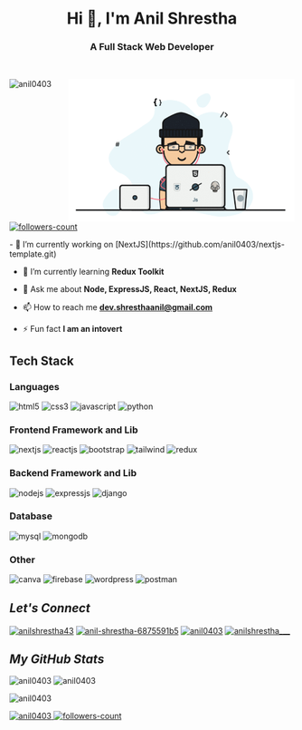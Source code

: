 <h1 align="center">Hi 👋, I'm Anil Shrestha</h1>
<h3 align="center">A Full Stack Web Developer</h3>
<br>
<!----------------------------------- About Section ------------------------------------>
<div>
  <img align="right" width="400" alt="Coding" src="./coding.gif">
<p align="left"> <img src="https://komarev.com/ghpvc/?username=anil0403&label=Profile%20views&color=0e75b6&style=flat" alt="anil0403" />
   <a href="https://github.com/anil0403?tab=followers">
        <img src="https://img.shields.io/github/followers/anil0403?label=Followers&style=social" alt="followers-count">
    </a></p>
- 🔭 I’m currently working on [NextJS](https://github.com/anil0403/nextjs-template.git)

- 🌱 I’m currently learning **Redux Toolkit**

- 💬 Ask me about **Node, ExpressJS, React, NextJS, Redux**

- 📫 How to reach me **dev.shresthaanil@gmail.com**

- ⚡ Fun fact **I am an intovert**
</div>

<!----------------------------------- Tech Stack Section ------------------------------------>
<h2>Tech Stack</h2>
<h3>Languages</h3>
<p>
    <img src="https://img.shields.io/badge/HTML5-E34F26?style=for-the-badge&logo=html5&logoColor=white" alt="html5" />
    <img src="https://img.shields.io/badge/CSS3-1572B6?style=for-the-badge&logo=css3&logoColor=white" alt="css3" />
    <img src="https://img.shields.io/badge/JavaScript-323330?style=for-the-badge&logo=javascript&logoColor=F7DF1E" alt="javascript" />
    <img src="https://img.shields.io/badge/Python-FFD43B?style=for-the-badge&logo=python&logoColor=blue" alt="python" />
</p>
<h3>Frontend Framework and Lib</h3>
<p>
     <img src="https://img.shields.io/badge/Next%20JS-20232A?style=for-the-badge&logo=next&logoColor=61DAFB%22%20alt=%22nextjs%22" alt="nextjs" />
     <img src="https://img.shields.io/badge/React JS-20232A?style=for-the-badge&logo=react&logoColor=61DAFB" alt="reactjs" />
    <img src="https://img.shields.io/badge/Bootstrap-563D7C?style=for-the-badge&logo=bootstrap&logoColor=white" alt="bootstrap" />
    <img src="https://img.shields.io/badge/Tailwind_CSS-38B2AC?style=for-the-badge&logo=tailwind-css&logoColor=white" alt="tailwind" />
    <img src="https://img.shields.io/badge/Redux Toolkit-593D88?style=for-the-badge&logo=redux&logoColor=white" alt="redux" />
</p>
<h3>Backend Framework and Lib</h3>
<p>
    <img src="https://img.shields.io/badge/Node.js-339933?style=for-the-badge&logo=nodedotjs&logoColor=white" alt="nodejs" />
    <img src="https://img.shields.io/badge/Express.js-000000?style=for-the-badge&logo=express&logoColor=white" alt="expressjs" />
    <img src="https://img.shields.io/badge/Django-092E20?style=for-the-badge&logo=django&logoColor=green" alt="django" />
</p>
<h3>Database</h3>
<p>
    <img src="https://img.shields.io/badge/MySQL-005C84?style=for-the-badge&logo=mysql&logoColor=white" alt="mysql" />
    <img src="https://img.shields.io/badge/MongoDB-4EA94B?style=for-the-badge&logo=mongodb&logoColor=white" alt="mongodb" />
</p>
<h3>Other</h3>
<p>
    <img src="https://img.shields.io/badge/Canva-%2300C4CC.svg?&style=for-the-badge&logo=Canva&logoColor=white" alt="canva" />
    <img src="https://img.shields.io/badge/firebase-ffca28?style=for-the-badge&logo=firebase&logoColor=black" alt="firebase" />
    <img src="https://img.shields.io/badge/Wordpress-21759B?style=for-the-badge&logo=wordpress&logoColor=white" alt="wordpress" />
    <img src="https://img.shields.io/badge/Postman-FF6C37?style=for-the-badge&logo=Postman&logoColor=white" alt="postman" />
</p>

<!----------------------------------- Social Media Links Section ------------------------------------>

<h2><i>Let's Connect</i></h2>
<p align="left">
<a href="https://twitter.com/anilshrestha43" target="blank"><img align="center" src="https://raw.githubusercontent.com/rahuldkjain/github-profile-readme-generator/master/src/images/icons/Social/twitter.svg" alt="anilshrestha43" height="30" width="40" /></a>
<a href="https://linkedin.com/in/anil-shrestha-6875591b5" target="blank"><img align="center" src="https://raw.githubusercontent.com/rahuldkjain/github-profile-readme-generator/master/src/images/icons/Social/linked-in-alt.svg" alt="anil-shrestha-6875591b5" height="30" width="40" /></a>
<a href="https://fb.com/anil0403" target="blank"><img align="center" src="https://raw.githubusercontent.com/rahuldkjain/github-profile-readme-generator/master/src/images/icons/Social/facebook.svg" alt="anil0403" height="30" width="40" /></a>
<a href="https://instagram.com/anilshrestha___" target="blank"><img align="center" src="https://raw.githubusercontent.com/rahuldkjain/github-profile-readme-generator/master/src/images/icons/Social/instagram.svg" alt="anilshrestha___" height="30" width="40" /></a>
</p>

<!----------------------------------- GitHub Stats Section ------------------------------------>
<h2><i>My GitHub Stats</i></h2>

<p align="left" >
  <img  src="https://github-readme-stats.vercel.app/api?username=anil0403&show_icons=true&locale=en" alt="anil0403"  height="150" />
  <img  src="https://github-readme-stats.vercel.app/api/top-langs?username=anil0403&show_icons=true&locale=en&layout=compact" alt="anil0403" height="150"/>
</p>

<p> 
  <img src="https://github-readme-streak-stats.herokuapp.com/?user=anil0403&" alt="anil0403" height="160" width="max" />
<p>

<!----------------------------------- Profile View Section ------------------------------------>
                                                                                                        
<p align="left">
    <a href="https://github.com/anil0403">
        <img src="https://komarev.com/ghpvc/?username=anil0403&label=Profile%20views&color=0e75b6&style=flat" alt="anil0403" />
  </a>
    <a href="https://github.com/anil0403?tab=followers">
        <img src="https://img.shields.io/github/followers/anil0403?label=Followers&style=social" alt="followers-count">
    </a>
</p>
